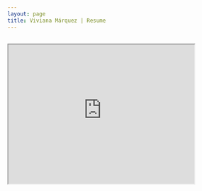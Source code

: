 ```yaml
---
layout: page
title: Viviana Márquez | Resume
---
```


<meta name="description" content="Viviana Márquez | Resume">
<meta name="keywords" content="Viviana Márquez Data Scientist Miami FL Mathematics Combinatorics">

##


<iframe width="420" height="315"
src="https://www.youtube.com/watch?v=RVDwDEImn_g">
</iframe>

